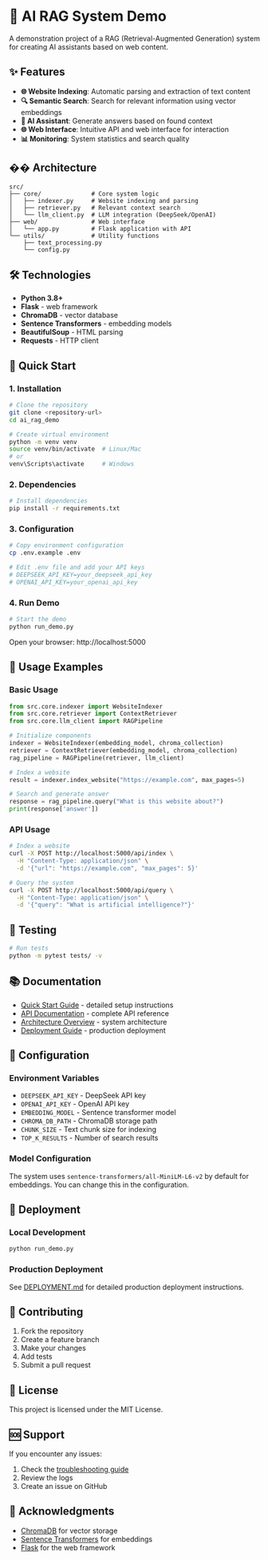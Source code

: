 # 🤖 AI RAG System Demo

A demonstration project of a RAG (Retrieval-Augmented Generation) system for creating AI assistants based on web content.

## ✨ Features

- **🌐 Website Indexing**: Automatic parsing and extraction of text content
- **🔍 Semantic Search**: Search for relevant information using vector embeddings
- **🤖 AI Assistant**: Generate answers based on found context
- **🌐 Web Interface**: Intuitive API and web interface for interaction
- **📊 Monitoring**: System statistics and search quality

## ��️ Architecture

```
src/
├── core/              # Core system logic
│   ├── indexer.py     # Website indexing and parsing
│   ├── retriever.py   # Relevant context search
│   └── llm_client.py  # LLM integration (DeepSeek/OpenAI)
├── web/               # Web interface
│   └── app.py         # Flask application with API
└── utils/             # Utility functions
    ├── text_processing.py
    └── config.py
```

## 🛠️ Technologies

- **Python 3.8+**
- **Flask** - web framework
- **ChromaDB** - vector database
- **Sentence Transformers** - embedding models
- **BeautifulSoup** - HTML parsing
- **Requests** - HTTP client

## 🚀 Quick Start

### 1. Installation

```bash
# Clone the repository
git clone <repository-url>
cd ai_rag_demo

# Create virtual environment
python -m venv venv
source venv/bin/activate  # Linux/Mac
# or
venv\Scripts\activate     # Windows
```

### 2. Dependencies

```bash
# Install dependencies
pip install -r requirements.txt
```

### 3. Configuration

```bash
# Copy environment configuration
cp .env.example .env

# Edit .env file and add your API keys
# DEEPSEEK_API_KEY=your_deepseek_api_key
# OPENAI_API_KEY=your_openai_api_key
```

### 4. Run Demo

```bash
# Start the demo
python run_demo.py
```

Open your browser: http://localhost:5000

## 📖 Usage Examples

### Basic Usage

```python
from src.core.indexer import WebsiteIndexer
from src.core.retriever import ContextRetriever
from src.core.llm_client import RAGPipeline

# Initialize components
indexer = WebsiteIndexer(embedding_model, chroma_collection)
retriever = ContextRetriever(embedding_model, chroma_collection)
rag_pipeline = RAGPipeline(retriever, llm_client)

# Index a website
result = indexer.index_website("https://example.com", max_pages=5)

# Search and generate answer
response = rag_pipeline.query("What is this website about?")
print(response['answer'])
```

### API Usage

```bash
# Index a website
curl -X POST http://localhost:5000/api/index \
  -H "Content-Type: application/json" \
  -d '{"url": "https://example.com", "max_pages": 5}'

# Query the system
curl -X POST http://localhost:5000/api/query \
  -H "Content-Type: application/json" \
  -d '{"query": "What is artificial intelligence?"}'
```

## 🧪 Testing

```bash
# Run tests
python -m pytest tests/ -v
```

## 📚 Documentation

- [Quick Start Guide](QUICK_START.md) - detailed setup instructions
- [API Documentation](docs/API.md) - complete API reference
- [Architecture Overview](docs/ARCHITECTURE.md) - system architecture
- [Deployment Guide](DEPLOYMENT.md) - production deployment

## 🔧 Configuration

### Environment Variables

- `DEEPSEEK_API_KEY` - DeepSeek API key
- `OPENAI_API_KEY` - OpenAI API key
- `EMBEDDING_MODEL` - Sentence transformer model
- `CHROMA_DB_PATH` - ChromaDB storage path
- `CHUNK_SIZE` - Text chunk size for indexing
- `TOP_K_RESULTS` - Number of search results

### Model Configuration

The system uses `sentence-transformers/all-MiniLM-L6-v2` by default for embeddings. You can change this in the configuration.

## 🚀 Deployment

### Local Development

```bash
python run_demo.py
```

### Production Deployment

See [DEPLOYMENT.md](DEPLOYMENT.md) for detailed production deployment instructions.

## 🤝 Contributing

1. Fork the repository
2. Create a feature branch
3. Make your changes
4. Add tests
5. Submit a pull request

## 📄 License

This project is licensed under the MIT License.

## 🆘 Support

If you encounter any issues:

1. Check the [troubleshooting guide](DEPLOYMENT.md#troubleshooting)
2. Review the logs
3. Create an issue on GitHub

## 🙏 Acknowledgments

- [ChromaDB](https://github.com/chroma-core/chroma) for vector storage
- [Sentence Transformers](https://github.com/UKPLab/sentence-transformers) for embeddings
- [Flask](https://flask.palletsprojects.com/) for the web framework
